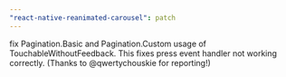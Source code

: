 ```yaml
---
"react-native-reanimated-carousel": patch
---
```


fix Pagination.Basic and Pagination.Custom usage of TouchableWithoutFeedback.
This fixes press event handler not working correctly. (Thanks to @qwertychouskie for reporting!)
